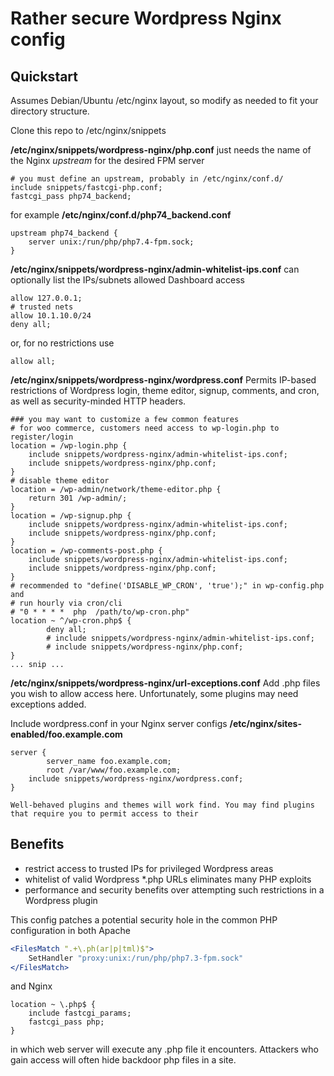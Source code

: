 # Rather secure Wordpress Nginx config

Quickstart
----------
Assumes Debian/Ubuntu /etc/nginx layout, so modify as needed to fit your directory structure.

Clone this repo to /etc/nginx/snippets

**/etc/nginx/snippets/wordpress-nginx/php.conf** just needs the name of the Nginx *upstream* for the desired FPM server

```nginx
# you must define an upstream, probably in /etc/nginx/conf.d/
include snippets/fastcgi-php.conf;
fastcgi_pass php74_backend;
```
for example **/etc/nginx/conf.d/php74_backend.conf**
```nginx
upstream php74_backend {
    server unix:/run/php/php7.4-fpm.sock;
}
```
**/etc/nginx/snippets/wordpress-nginx/admin-whitelist-ips.conf** can optionally list the IPs/subnets allowed Dashboard access
```nginx
allow 127.0.0.1;
# trusted nets
allow 10.1.10.0/24
deny all;
```
or, for no restrictions use
```nginx
allow all;
```

**/etc/nginx/snippets/wordpress-nginx/wordpress.conf**
Permits IP-based restrictions of Wordpress login, theme editor, signup, comments, and cron,
as well as security-minded HTTP headers.
```nginx
### you may want to customize a few common features
# for woo commerce, customers need access to wp-login.php to register/login
location = /wp-login.php {
	include snippets/wordpress-nginx/admin-whitelist-ips.conf;
	include snippets/wordpress-nginx/php.conf;
}
# disable theme editor
location = /wp-admin/network/theme-editor.php {
	return 301 /wp-admin/;
}
location = /wp-signup.php {
	include snippets/wordpress-nginx/admin-whitelist-ips.conf;
	include snippets/wordpress-nginx/php.conf;
}
location = /wp-comments-post.php {
	include snippets/wordpress-nginx/admin-whitelist-ips.conf;
	include snippets/wordpress-nginx/php.conf;
}
# recommended to "define('DISABLE_WP_CRON', 'true');" in wp-config.php and
# run hourly via cron/cli
# "0 * * * *  php  /path/to/wp-cron.php"
location ~ ^/wp-cron.php$ {
        deny all;
        # include snippets/wordpress-nginx/admin-whitelist-ips.conf;
        # include snippets/wordpress-nginx/php.conf;
}
... snip ...
```

**/etc/nginx/snippets/wordpress-nginx/url-exceptions.conf**
Add \.php files you wish to allow access here. 
Unfortunately, some plugins may need exceptions added.

Include wordpress.conf in your Nginx server configs
**/etc/nginx/sites-enabled/foo.example.com**
```nginx
server {
        server_name foo.example.com;
        root /var/www/foo.example.com;
	include snippets/wordpress-nginx/wordpress.conf;
}

Well-behaved plugins and themes will work find. You may find plugins that require you to permit access to their 

```
Benefits
--------
- restrict access to trusted IPs for privileged Wordpress areas
- whitelist of valid Wordpress \*.php URLs eliminates many PHP exploits
- performance and security benefits over attempting such restrictions in a Wordpress plugin

This config patches a potential security hole in the common PHP configuration in both Apache
```apache
<FilesMatch ".+\.ph(ar|p|tml)$">
    SetHandler "proxy:unix:/run/php/php7.3-fpm.sock"
</FilesMatch>
```

and Nginx
```nginx
location ~ \.php$ {
    include fastcgi_params;
    fastcgi_pass php;
}
```
in which web server will execute any .php file it encounters. 
Attackers who gain access will often hide backdoor php files in a site.
